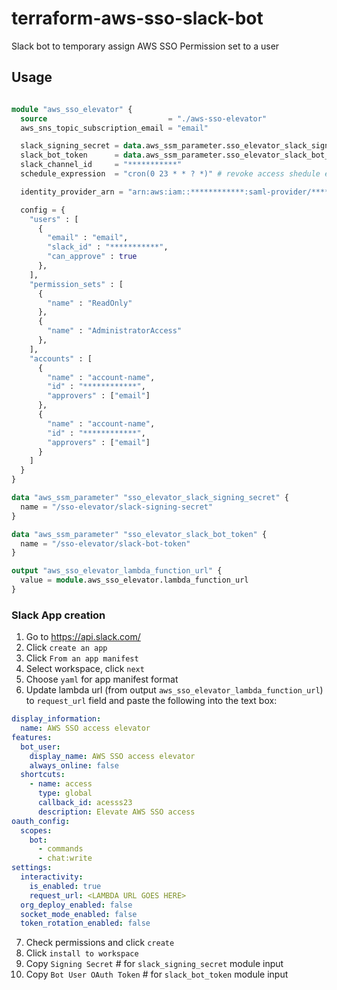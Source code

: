 # terraform-aws-sso-slack-bot
Slack bot to temporary assign AWS SSO Permission set to a user

## Usage
```terraform

module "aws_sso_elevator" {
  source                           = "./aws-sso-elevator"
  aws_sns_topic_subscription_email = "email"

  slack_signing_secret = data.aws_ssm_parameter.sso_elevator_slack_signing_secret.value
  slack_bot_token      = data.aws_ssm_parameter.sso_elevator_slack_bot_token.value
  slack_channel_id     = "***********"
  schedule_expression  = "cron(0 23 * * ? *)" # revoke access shedule expression

  identity_provider_arn = "arn:aws:iam::************:saml-provider/*************************************"

  config = {
    "users" : [
      {
        "email" : "email",
        "slack_id" : "***********",
        "can_approve" : true
      },
    ],
    "permission_sets" : [
      {
        "name" : "ReadOnly"
      },
      {
        "name" : "AdministratorAccess"
      },
    ],
    "accounts" : [
      {
        "name" : "account-name",
        "id" : "************",
        "approvers" : ["email"]
      },
      {
        "name" : "account-name",
        "id" : "************",
        "approvers" : ["email"]
      }
    ]
  }
}

data "aws_ssm_parameter" "sso_elevator_slack_signing_secret" {
  name = "/sso-elevator/slack-signing-secret"
}

data "aws_ssm_parameter" "sso_elevator_slack_bot_token" {
  name = "/sso-elevator/slack-bot-token"
}

output "aws_sso_elevator_lambda_function_url" {
  value = module.aws_sso_elevator.lambda_function_url
}

```

### Slack App creation
1. Go to https://api.slack.com/
2. Click `create an app`
3. Click `From an app manifest`
4. Select workspace, click `next`
5. Choose `yaml` for app manifest format
6. Update lambda url (from output `aws_sso_elevator_lambda_function_url`) to `request_url` field and paste the following into the text box: 
```yaml
display_information:
  name: AWS SSO access elevator
features:
  bot_user:
    display_name: AWS SSO access elevator
    always_online: false
  shortcuts:
    - name: access
      type: global
      callback_id: acesss23
      description: Elevate AWS SSO access
oauth_config:
  scopes:
    bot:
      - commands
      - chat:write
settings:
  interactivity:
    is_enabled: true
    request_url: <LAMBDA URL GOES HERE>
  org_deploy_enabled: false
  socket_mode_enabled: false
  token_rotation_enabled: false
```
7. Check permissions and click `create`
8. Click `install to workspace`
9. Copy `Signing Secret` # for `slack_signing_secret` module input
10. Copy `Bot User OAuth Token` # for `slack_bot_token` module input
